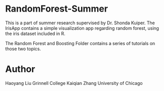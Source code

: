 # RandomForest-Summer
This is a part of summer research supervised by Dr. Shonda Kuiper. The IrisApp contains a simple visualization app regarding random forest, using the iris dataset included in R. 

The Random Forest and Boosting Folder contains a series of tutorials on those two topics. 

# Author 
Haoyang Liu Grinnell College
Kaiqian Zhang University of Chicago
